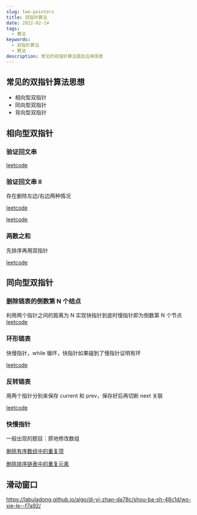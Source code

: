 ```yaml
---
slug: two-pointers
title: 双指针算法
date: 2022-02-14
tags:
  - 算法
keywords:
  - 双指针算法
  - 算法
description: 常见的双指针算法题及应用场景
---
```


## 常见的双指针算法思想

- 相向型双指针
- 同向型双指针
- 背向型双指针

## 相向型双指针

### 验证回文串

[leetcode](https://leetcode-cn.com/submissions/detail/242684649/)

### 验证回文串 Ⅱ

存在删除左边/右边两种情况

[leetcode](https://leetcode-cn.com/submissions/detail/266790789/)

[leetcode](https://leetcode.cn/submissions/detail/414370289/)

### 两数之和

先排序再用双指针

[leetcode](https://leetcode-cn.com/submissions/detail/266792046/)

## 同向型双指针

### 删除链表的倒数第 N 个结点

利用两个指针之间的距离为 N 实现快指针到底时慢指针即为倒数第 N 个节点
[leetcode](https://leetcode.cn/problems/remove-nth-node-from-end-of-list/description/)

### 环形链表

快慢指针，while 循环，快指针如果碰到了慢指针证明有环

[leetcode](https://leetcode-cn.com/submissions/detail/266797412/)

### 反转链表

用两个指针分别来保存 current 和 prev，保存好后再切断 next 关联

[leetcode](https://leetcode-cn.com/submissions/detail/268415457/)

### 快慢指针

一般出现的题目：原地修改数组

[删除有序数组中的重复项](https://leetcode.cn/problems/remove-duplicates-from-sorted-array/description/)

[删除排序链表中的重复元素](https://leetcode.cn/problems/remove-duplicates-from-sorted-list/description/)

## 滑动窗口

https://labuladong.github.io/algo/di-yi-zhan-da78c/shou-ba-sh-48c1d/wo-xie-le--f7a92/
